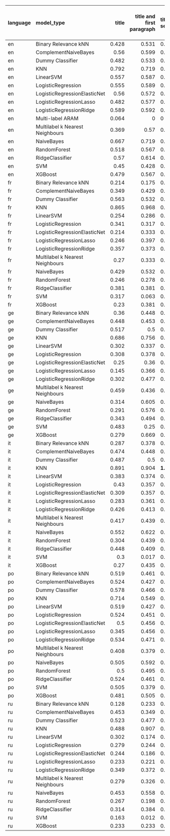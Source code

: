 | language   | model_type                      |   title |   title and first paragraph | title and 5 sentences   | title and 10 sentences   | title and first sentence each paragraph   | raw text   |
|:-----------|:--------------------------------|--------:|----------------------------:|:------------------------|:-------------------------|:------------------------------------------|:-----------|
| en         | Binary Relevance kNN            |   0.428 |                       0.531 | 0.345                   | 0.320                    | 0.323                                     | 0.291      |
| en         | ComplementNaiveBayes            |   0.56  |                       0.599 | 0.628                   | 0.655                    | 0.648                                     | 0.682      |
| en         | Dummy Classifier                |   0.482 |                       0.533 | 0.499                   | 0.416                    | 0.491                                     | 0.491      |
| en         | KNN                             |   0.792 |                       0.719 | 0.680                   | **0.829**                | 0.800                                     | 0.523      |
| en         | LinearSVM                       |   0.557 |                       0.587 | 0.599                   | 0.621                    | 0.619                                     | 0.658      |
| en         | LogisticRegression              |   0.555 |                       0.589 | 0.582                   | 0.606                    | 0.623                                     | 0.658      |
| en         | LogisticRegressionElasticNet    |   0.56  |                       0.572 | 0.582                   | 0.589                    | 0.636                                     | 0.631      |
| en         | LogisticRegressionLasso         |   0.482 |                       0.577 | 0.575                   | 0.587                    | 0.623                                     | 0.601      |
| en         | LogisticRegressionRidge         |   0.589 |                       0.592 | 0.601                   | 0.626                    | 0.616                                     | 0.660      |
| en         | Multi-label ARAM                |   0.064 |                       0     | 0                       | 0                        | 0                                         | 0          |
| en         | Multilabel k Nearest Neighbours |   0.369 |                       0.57  | 0.494                   | 0.548                    | 0.523                                     | 0.626      |
| en         | NaiveBayes                      |   0.667 |                       0.719 | 0.753                   | 0.751                    | 0.760                                     | 0.760      |
| en         | RandomForest                    |   0.518 |                       0.567 | 0.577                   | 0.604                    | 0.604                                     | 0.609      |
| en         | RidgeClassifier                 |   0.57  |                       0.614 | 0.587                   | 0.621                    | 0.614                                     | 0.653      |
| en         | SVM                             |   0.45  |                       0.428 | 0.457                   | 0.479                    | 0.516                                     | 0.535      |
| en         | XGBoost                         |   0.479 |                       0.567 | 0.584                   | 0.570                    | 0.592                                     | 0.614      |
| fr         | Binary Relevance kNN            |   0.214 |                       0.175 | 0.087                   | 0.159                    | 0.190                                     | 0.063      |
| fr         | ComplementNaiveBayes            |   0.349 |                       0.429 | 0.365                   | 0.349                    | 0.365                                     | 0.381      |
| fr         | Dummy Classifier                |   0.563 |                       0.532 | 0.492                   | 0.468                    | 0.532                                     | 0.484      |
| fr         | KNN                             |   0.865 |                       0.968 | 0.992                   | **1.000**                | 0.659                                     | **1.000**  |
| fr         | LinearSVM                       |   0.254 |                       0.286 | 0.302                   | 0.206                    | 0.286                                     | 0.270      |
| fr         | LogisticRegression              |   0.341 |                       0.317 | 0.286                   | 0.206                    | 0.294                                     | 0.286      |
| fr         | LogisticRegressionElasticNet    |   0.214 |                       0.333 | 0.302                   | 0.230                    | 0.317                                     | 0.302      |
| fr         | LogisticRegressionLasso         |   0.246 |                       0.397 | 0.325                   | 0.270                    | 0.389                                     | 0.421      |
| fr         | LogisticRegressionRidge         |   0.357 |                       0.373 | 0.310                   | 0.254                    | 0.278                                     | 0.278      |
| fr         | Multilabel k Nearest Neighbours |   0.27  |                       0.333 | 0.389                   | 0.246                    | 0.095                                     | 0.389      |
| fr         | NaiveBayes                      |   0.429 |                       0.532 | 0.524                   | 0.563                    | 0.571                                     | 0.690      |
| fr         | RandomForest                    |   0.246 |                       0.278 | 0.238                   | 0.246                    | 0.278                                     | 0.325      |
| fr         | RidgeClassifier                 |   0.381 |                       0.381 | 0.317                   | 0.246                    | 0.278                                     | 0.294      |
| fr         | SVM                             |   0.317 |                       0.063 | 0.079                   | 0.032                    | 0.063                                     | 0.008      |
| fr         | XGBoost                         |   0.23  |                       0.381 | 0.294                   | 0.278                    | 0.365                                     | 0.405      |
| ge         | Binary Relevance kNN            |   0.36  |                       0.448 | 0.360                   | 0.285                    | 0.326                                     | 0.174      |
| ge         | ComplementNaiveBayes            |   0.448 |                       0.453 | 0.413                   | 0.436                    | 0.483                                     | 0.552      |
| ge         | Dummy Classifier                |   0.517 |                       0.5   | 0.494                   | 0.459                    | 0.529                                     | 0.523      |
| ge         | KNN                             |   0.686 |                       0.756 | 0.767                   | **0.860**                | 0.767                                     | 0.756      |
| ge         | LinearSVM                       |   0.302 |                       0.337 | 0.355                   | 0.360                    | 0.430                                     | 0.442      |
| ge         | LogisticRegression              |   0.308 |                       0.378 | 0.378                   | 0.372                    | 0.424                                     | 0.448      |
| ge         | LogisticRegressionElasticNet    |   0.25  |                       0.36  | 0.390                   | 0.366                    | 0.424                                     | 0.494      |
| ge         | LogisticRegressionLasso         |   0.145 |                       0.366 | 0.384                   | 0.343                    | 0.436                                     | 0.506      |
| ge         | LogisticRegressionRidge         |   0.302 |                       0.477 | 0.459                   | 0.448                    | 0.453                                     | 0.436      |
| ge         | Multilabel k Nearest Neighbours |   0.459 |                       0.436 | 0.459                   | 0.390                    | 0.262                                     | 0.256      |
| ge         | NaiveBayes                      |   0.314 |                       0.605 | 0.581                   | 0.599                    | 0.663                                     | 0.698      |
| ge         | RandomForest                    |   0.291 |                       0.576 | 0.378                   | 0.372                    | 0.378                                     | 0.395      |
| ge         | RidgeClassifier                 |   0.343 |                       0.494 | 0.448                   | 0.419                    | 0.448                                     | 0.442      |
| ge         | SVM                             |   0.483 |                       0.25  | 0.314                   | 0.436                    | 0.372                                     | 0.547      |
| ge         | XGBoost                         |   0.279 |                       0.669 | 0.343                   | 0.343                    | 0.401                                     | 0.453      |
| it         | Binary Relevance kNN            |   0.287 |                       0.378 | 0.270                   | 0.287                    | 0.213                                     | 0.174      |
| it         | ComplementNaiveBayes            |   0.474 |                       0.448 | 0.361                   | 0.439                    | 0.404                                     | 0.491      |
| it         | Dummy Classifier                |   0.487 |                       0.5   | 0.461                   | 0.374                    | 0.470                                     | 0.487      |
| it         | KNN                             |   0.891 |                       0.904 | **1.000**               | **1.000**                | 0.839                                     | **1.000**  |
| it         | LinearSVM                       |   0.383 |                       0.374 | 0.330                   | 0.365                    | 0.374                                     | 0.417      |
| it         | LogisticRegression              |   0.43  |                       0.357 | 0.343                   | 0.374                    | 0.391                                     | 0.439      |
| it         | LogisticRegressionElasticNet    |   0.309 |                       0.357 | 0.339                   | 0.361                    | 0.435                                     | 0.443      |
| it         | LogisticRegressionLasso         |   0.283 |                       0.361 | 0.348                   | 0.400                    | 0.461                                     | 0.470      |
| it         | LogisticRegressionRidge         |   0.426 |                       0.413 | 0.378                   | 0.409                    | 0.383                                     | 0.417      |
| it         | Multilabel k Nearest Neighbours |   0.417 |                       0.439 | 0.396                   | 0.491                    | 0.322                                     | 0.348      |
| it         | NaiveBayes                      |   0.552 |                       0.622 | 0.622                   | 0.613                    | 0.691                                     | 0.717      |
| it         | RandomForest                    |   0.304 |                       0.439 | 0.391                   | 0.435                    | 0.374                                     | 0.435      |
| it         | RidgeClassifier                 |   0.448 |                       0.409 | 0.378                   | 0.404                    | 0.387                                     | 0.452      |
| it         | SVM                             |   0.3   |                       0.017 | 0.161                   | 0.174                    | 0.274                                     | 0.335      |
| it         | XGBoost                         |   0.27  |                       0.435 | 0.400                   | 0.413                    | 0.413                                     | 0.443      |
| po         | Binary Relevance kNN            |   0.519 |                       0.461 | 0.413                   | 0.223                    | 0.218                                     | 0.175      |
| po         | ComplementNaiveBayes            |   0.524 |                       0.427 | 0.529                   | 0.505                    | 0.592                                     | 0.675      |
| po         | Dummy Classifier                |   0.578 |                       0.466 | 0.529                   | 0.417                    | 0.500                                     | 0.549      |
| po         | KNN                             |   0.714 |                       0.549 | 0.704                   | 0.641                    | 0.330                                     | 0.636      |
| po         | LinearSVM                       |   0.519 |                       0.427 | 0.505                   | 0.437                    | 0.524                                     | 0.529      |
| po         | LogisticRegression              |   0.524 |                       0.451 | 0.524                   | 0.466                    | 0.515                                     | 0.553      |
| po         | LogisticRegressionElasticNet    |   0.5   |                       0.456 | 0.485                   | 0.456                    | 0.568                                     | 0.587      |
| po         | LogisticRegressionLasso         |   0.345 |                       0.456 | 0.510                   | 0.485                    | 0.549                                     | 0.544      |
| po         | LogisticRegressionRidge         |   0.534 |                       0.471 | 0.558                   | 0.476                    | 0.568                                     | 0.549      |
| po         | Multilabel k Nearest Neighbours |   0.408 |                       0.379 | 0.558                   | 0.369                    | 0.461                                     | 0.354      |
| po         | NaiveBayes                      |   0.505 |                       0.592 | 0.621                   | 0.655                    | 0.684                                     | **0.830**  |
| po         | RandomForest                    |   0.5   |                       0.495 | 0.485                   | 0.461                    | 0.471                                     | 0.544      |
| po         | RidgeClassifier                 |   0.524 |                       0.461 | 0.534                   | 0.456                    | 0.549                                     | 0.563      |
| po         | SVM                             |   0.505 |                       0.379 | 0.403                   | 0.539                    | 0.563                                     | 0.529      |
| po         | XGBoost                         |   0.481 |                       0.505 | 0.476                   | 0.519                    | 0.505                                     | 0.563      |
| ru         | Binary Relevance kNN            |   0.128 |                       0.233 | 0.221                   | 0.233                    | 0.221                                     | 0.221      |
| ru         | ComplementNaiveBayes            |   0.453 |                       0.349 | 0.302                   | 0.360                    | 0.302                                     | 0.326      |
| ru         | Dummy Classifier                |   0.523 |                       0.477 | 0.477                   | 0.512                    | 0.535                                     | 0.453      |
| ru         | KNN                             |   0.488 |                       0.907 | 0.965                   | **1.000**                | **1.000**                                 | **1.000**  |
| ru         | LinearSVM                       |   0.302 |                       0.174 | 0.174                   | 0.186                    | 0.244                                     | 0.279      |
| ru         | LogisticRegression              |   0.279 |                       0.244 | 0.209                   | 0.198                    | 0.256                                     | 0.244      |
| ru         | LogisticRegressionElasticNet    |   0.244 |                       0.186 | 0.174                   | 0.186                    | 0.233                                     | 0.267      |
| ru         | LogisticRegressionLasso         |   0.233 |                       0.221 | 0.186                   | 0.326                    | 0.326                                     | 0.395      |
| ru         | LogisticRegressionRidge         |   0.349 |                       0.372 | 0.267                   | 0.279                    | 0.256                                     | 0.267      |
| ru         | Multilabel k Nearest Neighbours |   0.279 |                       0.326 | 0.291                   | 0.291                    | 0.163                                     | 0.174      |
| ru         | NaiveBayes                      |   0.453 |                       0.558 | 0.558                   | 0.570                    | 0.605                                     | 0.663      |
| ru         | RandomForest                    |   0.267 |                       0.198 | 0.151                   | 0.209                    | 0.267                                     | 0.256      |
| ru         | RidgeClassifier                 |   0.314 |                       0.384 | 0.267                   | 0.279                    | 0.267                                     | 0.267      |
| ru         | SVM                             |   0.163 |                       0.012 | 0.023                   | 0.035                    | 0.070                                     | 0.070      |
| ru         | XGBoost                         |   0.233 |                       0.233 | 0.244                   | 0.314                    | 0.337                                     | 0.442      |